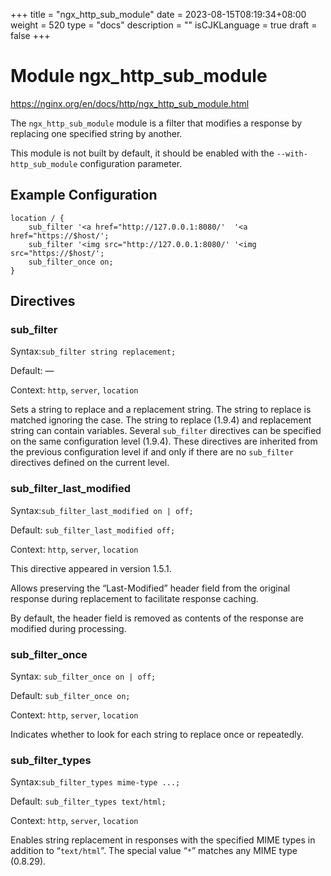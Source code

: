 +++
title = "ngx_http_sub_module"
date = 2023-08-15T08:19:34+08:00
weight = 520
type = "docs"
description = ""
isCJKLanguage = true
draft = false
+++

# Module ngx_http_sub_module

https://nginx.org/en/docs/http/ngx_http_sub_module.html

The `ngx_http_sub_module` module is a filter that modifies a response by replacing one specified string by another.

This module is not built by default, it should be enabled with the `--with-http_sub_module` configuration parameter.



## Example Configuration



```
location / {
    sub_filter '<a href="http://127.0.0.1:8080/'  '<a href="https://$host/';
    sub_filter '<img src="http://127.0.0.1:8080/' '<img src="https://$host/';
    sub_filter_once on;
}
```





## Directives



### sub_filter

  Syntax:`sub_filter string replacement;`

  Default: —

  Context: `http`, `server`, `location`


Sets a string to replace and a replacement string. The string to replace is matched ignoring the case. The string to replace (1.9.4) and replacement string can contain variables. Several `sub_filter` directives can be specified on the same configuration level (1.9.4). These directives are inherited from the previous configuration level if and only if there are no `sub_filter` directives defined on the current level.



### sub_filter_last_modified

  Syntax:`sub_filter_last_modified on | off;`

  Default: `sub_filter_last_modified off;`

  Context: `http`, `server`, `location`


This directive appeared in version 1.5.1.

Allows preserving the “Last-Modified” header field from the original response during replacement to facilitate response caching.

By default, the header field is removed as contents of the response are modified during processing.



### sub_filter_once

  Syntax:  `sub_filter_once on | off;`

  Default: `sub_filter_once on;`

  Context: `http`, `server`, `location`


Indicates whether to look for each string to replace once or repeatedly.



### sub_filter_types

  Syntax:`sub_filter_types mime-type ...;`

  Default: `sub_filter_types text/html;`

  Context: `http`, `server`, `location`


Enables string replacement in responses with the specified MIME types in addition to “`text/html`”. The special value “`*`” matches any MIME type (0.8.29).